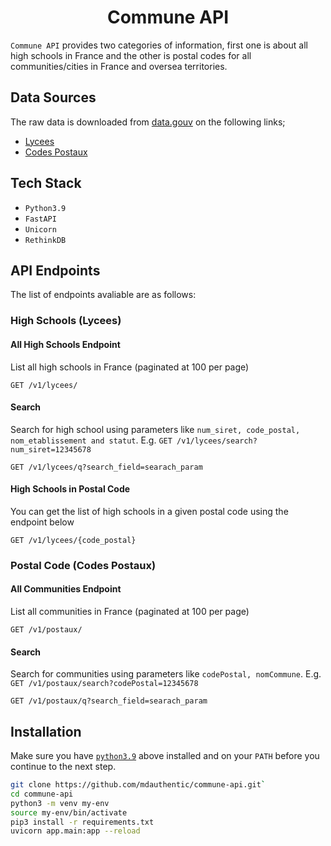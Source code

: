 <h1 align="center">
    Commune API
</h1>

`Commune API` provides two categories of information, first one is about all high schools in France and the other is postal codes for all communities/cities in France and oversea territories.

## Data Sources

The raw data is downloaded from [data.gouv](https://data.gouv.fr) on the following links;

- [Lycees](https://www.data.gouv.fr/fr/datasets/lycees-donnees-generales/)
- [Codes Postaux](https://www.data.gouv.fr/fr/datasets/codes-postaux/#_)

## Tech Stack

- `Python3.9`
- `FastAPI`
- `Unicorn`
- `RethinkDB`

## API Endpoints

The list of endpoints avaliable are as follows:

### High Schools (Lycees)

#### All High Schools Endpoint

List all high schools in France (paginated at 100 per page)

```http
GET /v1/lycees/
```

#### Search

Search for high school using parameters like `num_siret, code_postal, nom_etablissement and statut`. E.g. `GET /v1/lycees/search?num_siret=12345678`
           
```http
GET /v1/lycees/q?search_field=searach_param
```

#### High Schools in Postal Code

You can get the list of high schools in a given postal code using the endpoint below

```http
GET /v1/lycees/{code_postal}
```

### Postal Code (Codes Postaux)

#### All Communities Endpoint

List all communities in France (paginated at 100 per page)

```http
GET /v1/postaux/
```

#### Search

Search for communities using parameters like `codePostal, nomCommune`. E.g. `GET /v1/postaux/search?codePostal=12345678`
           
```http
GET /v1/postaux/q?search_field=searach_param
```


## Installation

Make sure you have [`python3.9`](https://docs.python-guide.org/starting/installation/) above installed and on your `PATH` before you continue to the next step.

```bash
git clone https://github.com/mdauthentic/commune-api.git`
cd commune-api
python3 -m venv my-env
source my-env/bin/activate  
pip3 install -r requirements.txt
uvicorn app.main:app --reload
```